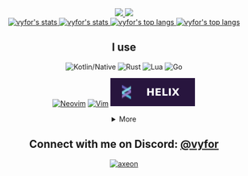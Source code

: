 <div align="center">
  <a href="https://github.com/vyfor/cord.nvim#gh-dark-mode-only" title="View Plugin">
    <img src="https://lanyard.cnrad.dev/api/446729269872427018?hideStatus=true&bg=00000000&idleMessage=‎%20&borderRadius=0&theme=dark" />
  </a>
  <a href="https://github.com/vyfor/cord.nvim#gh-light-mode-only" title="View Plugin">
    <img src="https://lanyard.cnrad.dev/api/446729269872427018?hideStatus=true&bg=00000000&idleMessage=‎%20&borderRadius=0&theme=light" />
  </a>
  
  <br>
  
  <a href="https://github.com/vyfor#gh-dark-mode-only">
    <img src="https://readme-stats-nu.vercel.app/api?username=vyfor&amp;show_icons=true&amp;theme=github_dark&hide_border=true&line_height=27" alt="vyfor's stats" />
  </a>
  <a href="https://github.com/vyfor#gh-light-mode-only">
    <img src="https://readme-stats-nu.vercel.app/api?username=vyfor&amp;show_icons=true&amp;theme=default&hide_border=true&line_height=27" alt="vyfor's stats" />
  </a>

  <a href="https://github.com/vyfor#gh-dark-mode-only">
    <img align="bottom" src="https://readme-stats-nu.vercel.app/api/top-langs/?username=vyfor&amp;hide=javascript,java&amp;exclude_repo=dive-bot,axeon-bot&amp;langs_count=3&amp;theme=github_dark&hide_border=true" alt="vyfor's top langs" />
  </a>
  <a href="https://github.com/vyfor#gh-light-mode-only">
    <img src="https://readme-stats-nu.vercel.app/api/top-langs/?username=vyfor&amp;hide=javascript,java&amp;exclude_repo=dive-bot,axeon-bot&amp;langs_count=3&amp;theme=default&hide_border=true" alt="vyfor's top langs" />
  </a>
  
  <h2>I use</h3>
  
  <p>
    <img src="https://img.shields.io/badge/kotlin/native-%237F52FF.svg?style=for-the-badge&amp;logo=kotlin&amp;logoColor=white" alt="Kotlin/Native">
    <img src="https://img.shields.io/badge/rust-%23000000.svg?style=for-the-badge&amp;logo=rust&amp;logoColor=white" alt="Rust">
    <img src="https://img.shields.io/badge/lua-%232C2D72.svg?style=for-the-badge&amp;logo=lua&amp;logoColor=white" alt="Lua">
    <img src="https://img.shields.io/badge/go-%2300ADD8.svg?style=for-the-badge&amp;logo=go&amp;logoColor=white" alt="Go">
  </p>
  <p>
    <a href="https://neovim.io/"><img src="https://img.shields.io/badge/Neovim-116aab.svg?&amp;style=for-the-badge&amp;logo=neovim&amp;logoColor=white" alt="Neovim"></a>
    <a href="https://www.vim.org/"><img src="https://img.shields.io/badge/Vim-019733?logo=vim&amp;logoColor=white&amp;style=for-the-badge" alt="Vim"></a>
    <a href="https://helix-editor.com/"><img src="./assets/helix-logo.svg" alt="Helix"></a>
  </p>
  <details>
    <summary>More</summary>
    <p>
      <img src="https://img.shields.io/badge/kotlin/jvm-%237F52FF.svg?style=for-the-badge&amp;logo=kotlin&amp;logoColor=white" alt="Kotlin/JVM">
      <img src="https://img.shields.io/badge/java-%23ED8B00.svg?style=for-the-badge&amp;logo=openjdk&amp;logoColor=white" alt="Java">
      <img src="https://img.shields.io/badge/python-3670A0?style=for-the-badge&amp;logo=python&amp;logoColor=ffdd54" alt="Python">
      <img src="https://img.shields.io/badge/PowerShell-%235391FE.svg?style=for-the-badge&amp;logo=powershell&amp;logoColor=white" alt="PowerShell">
    </p>
    <p>
      <img src="https://img.shields.io/badge/html5-%23E34F26.svg?style=for-the-badge&amp;logo=html5&amp;logoColor=white" alt="HTML5">
      <img src="https://img.shields.io/badge/css3-%231572B6.svg?style=for-the-badge&amp;logo=css3&amp;logoColor=white" alt="CSS3">
      <img src="https://img.shields.io/badge/javascript-%23323330.svg?style=for-the-badge&amp;logo=javascript&amp;logoColor=%23F7DF1E" alt="JavaScript">
      <img src="https://img.shields.io/badge/typescript-%23007ACC.svg?style=for-the-badge&amp;logo=typescript&amp;logoColor=white" alt="TypeScript">
    </p>
    <p>
      <img src="https://img.shields.io/badge/react-%2320232a.svg?style=for-the-badge&amp;logo=react&amp;logoColor=%2361DAFB" alt="React">
      <img src="./assets/qwik-logo.svg" alt="Qwik">
      <img src="https://img.shields.io/badge/express.js-%23404d59.svg?style=for-the-badge&amp;logo=express&amp;logoColor=%2361DAFB" alt="Express.js">
      <img src="https://img.shields.io/badge/nestjs-%23E0234E.svg?style=for-the-badge&amp;logo=nestjs&amp;logoColor=white" alt="NestJS">
      <img src="https://img.shields.io/badge/SASS-hotpink.svg?style=for-the-badge&amp;logo=SASS&amp;logoColor=white" alt="SASS">
      <img src="https://img.shields.io/badge/tailwindcss-%2338B2AC.svg?style=for-the-badge&amp;logo=tailwind-css&amp;logoColor=white" alt="TailwindCSS">
    </p>
    <p>
      <img src="https://img.shields.io/badge/postgres-%23316192.svg?style=for-the-badge&amp;logo=postgresql&amp;logoColor=white" alt="Postgres">
      <img src="https://img.shields.io/badge/mysql-%2300000f.svg?style=for-the-badge&amp;logo=mysql&amp;logoColor=white" alt="MySQL">
      <img src="https://img.shields.io/badge/sqlite-%2307405e.svg?style=for-the-badge&amp;logo=sqlite&amp;logoColor=white" alt="SQLite">
      <img src="https://img.shields.io/badge/MongoDB-%234ea94b.svg?style=for-the-badge&amp;logo=mongodb&amp;logoColor=white" alt="MongoDB">
      <img src="https://img.shields.io/badge/docker-%230db7ed.svg?style=for-the-badge&amp;logo=docker&amp;logoColor=white" alt="Docker">
      <img src="https://img.shields.io/badge/Postman-FF6C37?style=for-the-badge&amp;logo=postman&amp;logoColor=white" alt="Postman">
      <img src="https://img.shields.io/badge/Gradle-02303A.svg?style=for-the-badge&amp;logo=Gradle&amp;logoColor=white" alt="Gradle">
      <img src="https://img.shields.io/badge/Maven-C71A36?style=for-the-badge&amp;logo=apachemaven&amp;logoColor=white" alt="Maven">
    </p>
  </details>
  
  <h2>Connect with me on Discord: <a href="https://discord.com/users/446729269872427018" title="vyfor">@vyfor</a></h2>
  <a href="https://discord.gg/mw27xdA3wh"><img src="https://discord.com/api/guilds/1075450745232564245/widget.png?style=banner3" alt="axeon"/></a>
</div>
